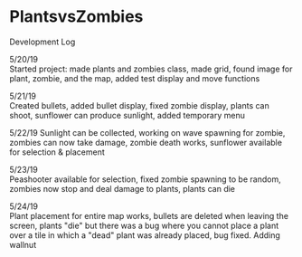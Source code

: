 # PlantsvsZombies

Development Log     

5/20/19  
Started project: made plants and zombies class, made grid, found image for plant, zombie, and the map, added test display and move functions  

5/21/19  
Created bullets, added bullet display, fixed zombie display, plants can shoot, sunflower can produce sunlight, added temporary menu  

5/22/19 
Sunlight can be collected, working on wave spawning for zombie, zombies can now take damage, zombie death works, sunflower available for selection & placement  

5/23/19    
Peashooter available for selection, fixed zombie spawning to be random, zombies now stop and deal damage to plants, plants can die  

5/24/19  
Plant placement for entire map works, bullets are deleted when leaving the screen, plants "die" but there was a bug where you cannot place a plant over a tile in which a "dead" plant was already placed, bug fixed. Adding wallnut  











